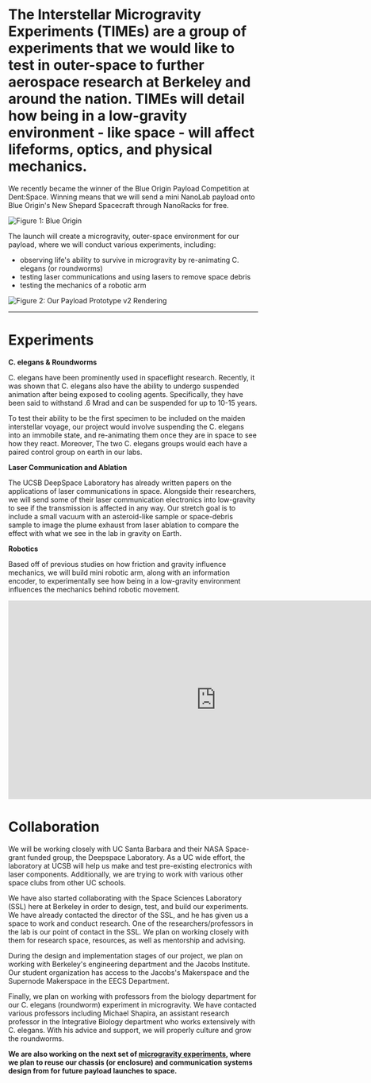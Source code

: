 
# The Interstellar Microgravity Experiments (TIMEs) are a group of experiments that we would like to test in outer-space to further aerospace research at Berkeley and around the nation. TIMEs will detail how being in a low-gravity environment - like space - will affect lifeforms, optics, and physical mechanics. 

We recently became the winner of the Blue Origin Payload Competition at Dent:Space. Winning means that we will send a mini NanoLab payload onto Blue Origin's New Shepard Spacecraft through NanoRacks for free.

![Figure 1: Blue Origin](img/projects/time1/blue-origin.jpg)

The launch will create a microgravity, outer-space environment for our payload, where we will conduct various experiments, including: 

- observing life's ability to survive in microgravity by re-animating C. elegans (or roundworms)
- testing laser communications and using lasers to remove space debris
- testing the mechanics of a robotic arm

![Figure 2: Our Payload Prototype v2 Rendering](img/projects/time1/times-v3.svg)

---

# Experiments

**C. elegans & Roundworms**

C. elegans have been prominently used in spaceflight research. Recently, it was shown that C. elegans also have the ability to undergo suspended animation after being exposed to cooling agents. Specifically, they have been said to withstand .6 Mrad and can be suspended for up to 10-15 years.

To test their ability to be the first specimen to be included on the maiden interstellar voyage, our project would involve suspending the C. elegans into an immobile state, and re-animating them once they are in space to see how they react. Moreover, The two C. elegans groups would each have a paired control group on earth in our labs.

**Laser Communication and Ablation**

The UCSB DeepSpace Laboratory has already written papers on the applications of laser communications in space. Alongside their researchers, we will send some of their laser communication electronics into low-gravity to see if the transmission is affected in any way. Our stretch goal is to include a small vacuum with an asteroid-like sample or space-debris sample to image the plume exhaust from laser ablation to compare the effect with what we see in the lab in gravity on Earth.

**Robotics**

Based off of previous studies on how friction and gravity influence mechanics, we will build mini robotic arm, along with an information encoder, to experimentally see how being in a low-gravity environment influences the mechanics behind robotic movement.

<iframe src='https://docs.google.com/presentation/d/e/2PACX-1vTzKFH_C-AORJJGKhvbky8xVaijTH2lNWnaRWiyJfOnvuI33e6HQc1X-ptxueC_9MSGWNAaYwbBgrb1/embed?start=false&loop=false&delayms=3000' frameborder='0' width='837' height='400' allowfullscreen='true' mozallowfullscreen='true' webkitallowfullscreen='true'></iframe>

# Collaboration

We will be working closely with UC Santa Barbara and their NASA Space-grant funded group, the Deepspace Laboratory. As a UC wide effort, the laboratory at UCSB will help us make and test pre-existing electronics with laser components. Additionally, we are trying to work with various other space clubs from other UC schools.

We have also started collaborating with the Space Sciences Laboratory (SSL) here at Berkeley in order to design, test, and build our experiments. We have already contacted the director of the SSL, and he has given us a space to work and conduct research. One of the researchers/professors in the lab is our point of contact in the SSL. We plan on working closely with them for research space, resources, as well as mentorship and advising.

During the design and implementation stages of our project, we plan on working with Berkeley's engineering department and the Jacobs Institute. Our student organization has access to the Jacobs's Makerspace and the Supernode Makerspace in the EECS Department.

Finally, we plan on working with professors from the biology department for our C. elegans (roundworm) experiment in microgravity. We have contacted various professors including Michael Shapira, an assistant research professor in the Integrative Biology department who works extensively with C. elegans. With his advice and support, we will properly culture and grow the roundworms.

**We are also working on the next set of [microgravity experiments](/projects/time2), where we plan to reuse our chassis (or enclosure) and communication systems design from for future payload launches to space.**

